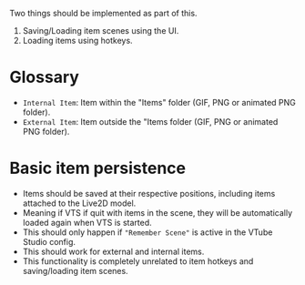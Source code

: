 Two things should be implemented as part of this.

1) Saving/Loading item scenes using the UI.
2) Loading items using hotkeys.

# Glossary

* `Internal Item`: Item within the "Items" folder (GIF, PNG or animated PNG folder).
* `External Item`: Item outside the "Items folder (GIF, PNG or animated PNG folder).

# Basic item persistence

* Items should be saved at their respective positions, including items attached to the Live2D model. 
* Meaning if VTS if quit with items in the scene, they will be automatically loaded again when VTS is started.
* This should only happen if `"Remember Scene"` is active in the VTube Studio config.
* This should work for external and internal items.
* This functionality is completely unrelated to item hotkeys and saving/loading item scenes.



